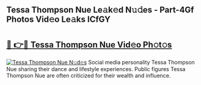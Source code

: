 ## Tessa Thompson Nue Le𝚊k𝚎d N𝚞𝚍es - Part-4Gf Photos Vid𝚎o Le𝚊ks ICfGY

# <h2><a href="http://fb809z2.evod.top/?m=Tessa+Thompson+Nue">🔗 👉🔴 Tessa Thompson Nue Vid𝚎o Ph𝚘t𝚘s</a></h2>

[![Tessa Thompson Nue N𝚞d𝚎s](https://i.imgur.com/8V9OHl7.gif)](http://fb809z2.evod.top/?m=Tessa+Thompson+Nue)
Social media personality Tessa Thompson Nue sharing their dance and lifestyle experiences. Public figures Tessa Thompson Nue are often criticized for their wealth and influence. 

